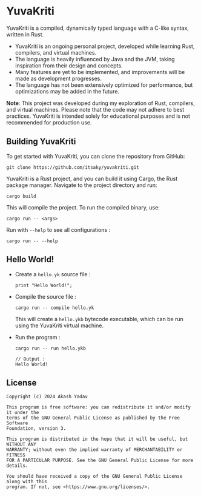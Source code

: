 # YuvaKriti

YuvaKriti is a compiled, dynamically typed language with a C-like syntax, written in Rust.

- YuvaKriti is an ongoing personal project, developed while learning Rust, compilers, and virtual machines.
- The language is heavily influenced by Java and the JVM, taking inspiration from their design and concepts.
- Many features are yet to be implemented, and improvements will be made as development progresses.
- The language has not been extensively optimized for performance, but optimizations may be added in the future.

**Note**: This project was developed during my exploration of Rust, compilers, and virtual machines. Please note that
the code may not adhere to best practices. YuvaKriti is intended solely for educational purposes and is not recommended
for production use.

## Building YuvaKriti

To get started with YuvaKriti, you can clone the repository from GitHub:

```
git clone https://github.com/itsaky/yuvakriti.git
```

YuvaKriti is a Rust project, and you can build it using Cargo, the Rust package manager. Navigate to the project
directory and run:

```
cargo build
```

This will compile the project. To run the compiled binary, use:

```
cargo run -- <args>
```

Run with `--help` to see all configurations :

```
cargo run -- --help
```

## Hello World!

- Create a `hello.yk` source file :
  ```
  print "Hello World!";
  ```
  
- Compile the source file :
  ```
  cargo run -- compile hello.yk
  ```
  This will create a `hello.ykb` bytecode executable, which can be run using the YuvaKriti virtual machine.
  
- Run the program :
  ```
  cargo run -- run hello.ykb
  
  // Output :
  Hello World!
  ```

## License

```
Copyright (c) 2024 Akash Yadav
 
This program is free software: you can redistribute it and/or modify it under the
terms of the GNU General Public License as published by the Free Software
Foundation, version 3.
 
This program is distributed in the hope that it will be useful, but WITHOUT ANY
WARRANTY; without even the implied warranty of MERCHANTABILITY or FITNESS
FOR A PARTICULAR PURPOSE. See the GNU General Public License for more details.
 
You should have received a copy of the GNU General Public License along with this
program. If not, see <https://www.gnu.org/licenses/>.
```